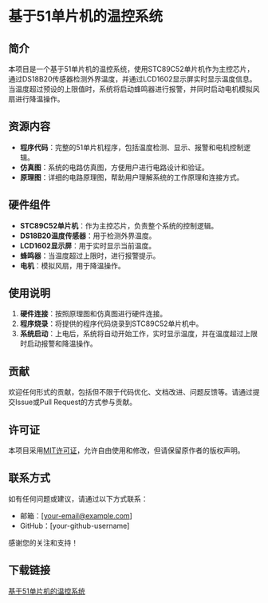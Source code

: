 # 基于51单片机的温控系统

## 简介
本项目是一个基于51单片机的温控系统，使用STC89C52单片机作为主控芯片，通过DS18B20传感器检测外界温度，并通过LCD1602显示屏实时显示温度信息。当温度超过预设的上限值时，系统将启动蜂鸣器进行报警，并同时启动电机模拟风扇进行降温操作。

## 资源内容
- **程序代码**：完整的51单片机程序，包括温度检测、显示、报警和电机控制逻辑。
- **仿真图**：系统的电路仿真图，方便用户进行电路设计和验证。
- **原理图**：详细的电路原理图，帮助用户理解系统的工作原理和连接方式。

## 硬件组件
- **STC89C52单片机**：作为主控芯片，负责整个系统的控制逻辑。
- **DS18B20温度传感器**：用于检测外界温度。
- **LCD1602显示屏**：用于实时显示当前温度。
- **蜂鸣器**：当温度超过上限时，进行报警提示。
- **电机**：模拟风扇，用于降温操作。

## 使用说明
1. **硬件连接**：按照原理图和仿真图进行硬件连接。
2. **程序烧录**：将提供的程序代码烧录到STC89C52单片机中。
3. **系统启动**：上电后，系统将自动开始工作，实时显示温度，并在温度超过上限时启动报警和降温操作。

## 贡献
欢迎任何形式的贡献，包括但不限于代码优化、文档改进、问题反馈等。请通过提交Issue或Pull Request的方式参与贡献。

## 许可证
本项目采用[MIT许可证](LICENSE)，允许自由使用和修改，但请保留原作者的版权声明。

## 联系方式
如有任何问题或建议，请通过以下方式联系：
- 邮箱：[your-email@example.com]
- GitHub：[your-github-username]

感谢您的关注和支持！

## 下载链接

[基于51单片机的温控系统](https://pan.quark.cn/s/5daf02daa090)